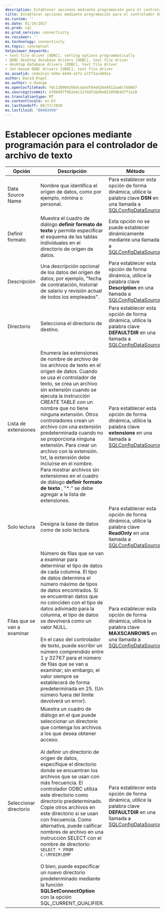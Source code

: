 ```yaml
---
description: Establecer opciones mediante programación para el controlador de archivo de texto
title: Establecer opciones mediante programación para el controlador de archivo de texto | Microsoft Docs
ms.custom: ''
ms.date: 01/19/2017
ms.prod: sql
ms.prod_service: connectivity
ms.reviewer: ''
ms.technology: connectivity
ms.topic: conceptual
helpviewer_keywords:
- text file driver [ODBC], setting options programmatically
- ODBC desktop database drivers [ODBC], text file driver
- desktop database drivers [ODBC], text file driver
- Jet-based ODBC drivers [ODBC], text file driver
ms.assetid: cbde2ca1-5d4e-4444-a371-a72f3ac4d92a
author: David-Engel
ms.author: v-daenge
ms.openlocfilehash: fdc130904266dcdaedf84e826d4812aa6cfbb607
ms.sourcegitcommit: e700497f962e4c2274df16d9e651059b42ff1a10
ms.translationtype: MT
ms.contentlocale: es-ES
ms.lasthandoff: 08/17/2020
ms.locfileid: "88483458"
---
```

# <a name="setting-options-programmatically-for-the-text-file-driver"></a>Establecer opciones mediante programación para el controlador de archivo de texto

|Opción|Descripción|Método|  
|------------|-----------------|------------|  
|Data Source Name|Nombre que identifica el origen de datos, como por ejemplo, nómina o personal.|Para establecer esta opción de forma dinámica, utilice la palabra clave **DSN** en una llamada a [SQLConfigDataSource](../../odbc/microsoft/sqlconfigdatasource-text-file-driver.md).|  
|Definir formato|Muestra el cuadro de diálogo **definir formato de texto** y permite especificar el esquema de las tablas individuales en el directorio de origen de datos.|Esta opción no se puede establecer dinámicamente mediante una llamada a [SQLConfigDataSource](../../odbc/microsoft/sqlconfigdatasource-text-file-driver.md).|  
|Descripción|Una descripción opcional de los datos del origen de datos; por ejemplo, "fecha de contratación, historial de salario y revisión actual de todos los empleados".|Para establecer esta opción de forma dinámica, utilice la palabra clave **Description** en una llamada a [SQLConfigDataSource](../../odbc/microsoft/sqlconfigdatasource-text-file-driver.md).|  
|Directorio|Selecciona el directorio de destino.|Para establecer esta opción de forma dinámica, utilice la palabra clave **DEFAULTDIR** en una llamada a [SQLConfigDataSource](../../odbc/microsoft/sqlconfigdatasource-text-file-driver.md).|  
|Lista de extensiones|Enumera las extensiones de nombre de archivo de los archivos de texto en el origen de datos. Cuando se usa el controlador de texto, se crea un archivo sin extensión cuando se ejecuta la instrucción CREATE TABLE con un nombre que no tiene ninguna extensión. Otros controladores crean un archivo con una extensión predeterminada cuando no se proporciona ninguna extensión. Para crear un archivo con la extensión. txt, la extensión debe incluirse en el nombre. Para mostrar archivos sin extensiones en el cuadro de diálogo **definir formato de texto** , "*." se debe agregar a la lista de extensiones.|Para establecer esta opción de forma dinámica, utilice la palabra clave **extensions** en una llamada a [SQLConfigDataSource](../../odbc/microsoft/sqlconfigdatasource-text-file-driver.md).|  
|Solo lectura|Designa la base de datos como de solo lectura.|Para establecer esta opción de forma dinámica, utilice la palabra clave **ReadOnly** en una llamada a [SQLConfigDataSource](../../odbc/microsoft/sqlconfigdatasource-text-file-driver.md).|  
|Filas que se van a examinar|Número de filas que se van a examinar para determinar el tipo de datos de cada columna. El tipo de datos determina el número máximo de tipos de datos encontrados. Si se encuentran datos que no coinciden con el tipo de datos adivinado para la columna, el tipo de datos se devolverá como un valor NULL.<br /><br /> En el caso del controlador de texto, puede escribir un número comprendido entre 1 y 32767 para el número de filas que se van a examinar; sin embargo, el valor siempre se establecerá de forma predeterminada en 25. (Un número fuera del límite devolverá un error).|Para establecer esta opción de forma dinámica, utilice la palabra clave **MAXSCANROWS** en una llamada a [SQLConfigDataSource](../../odbc/microsoft/sqlconfigdatasource-text-file-driver.md).|  
|Seleccionar directorio|Muestra un cuadro de diálogo en el que puede seleccionar un directorio que contenga los archivos a los que desea obtener acceso.<br /><br /> Al definir un directorio de origen de datos, especifique el directorio donde se encuentran los archivos que se usan con más frecuencia. El controlador ODBC utiliza este directorio como directorio predeterminado. Copie otros archivos en este directorio si se usan con frecuencia. Como alternativa, puede calificar nombres de archivo en una instrucción SELECT con el nombre de directorio: `SELECT * FROM C:\MYDIR\EMP`<br /><br /> O bien, puede especificar un nuevo directorio predeterminado mediante la función **SQLSetConnectOption** con la opción SQL_CURRENT_QUALIFIER.|Para establecer esta opción de forma dinámica, utilice la palabra clave **DEFAULTDIR** en una llamada a [SQLConfigDataSource](../../odbc/microsoft/sqlconfigdatasource-text-file-driver.md).|
